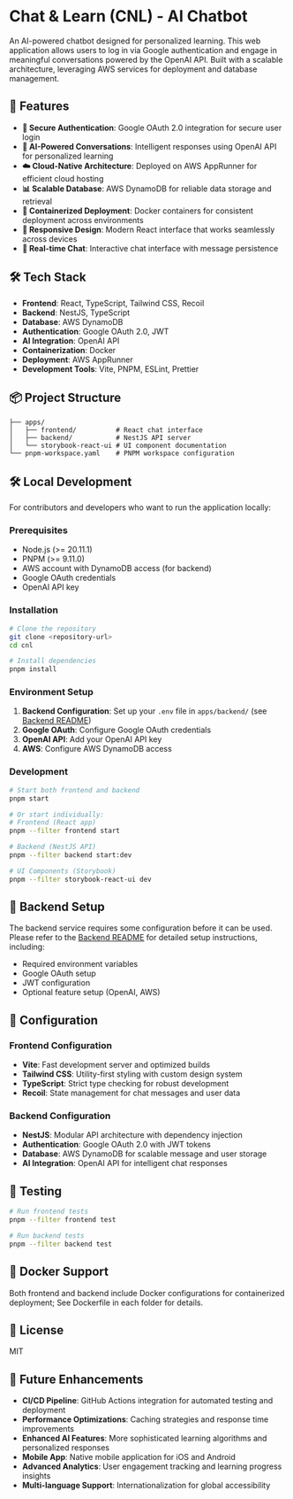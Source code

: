 # Chat & Learn (CNL) - AI Chatbot

An AI-powered chatbot designed for personalized learning. This web application allows users to log in via Google authentication and engage in meaningful conversations powered by the OpenAI API. Built with a scalable architecture, leveraging AWS services for deployment and database management.

## 🚀 Features

- **🔐 Secure Authentication**: Google OAuth 2.0 integration for secure user login
- **🤖 AI-Powered Conversations**: Intelligent responses using OpenAI API for personalized learning
- **☁️ Cloud-Native Architecture**: Deployed on AWS AppRunner for efficient cloud hosting
- **📊 Scalable Database**: AWS DynamoDB for reliable data storage and retrieval
- **🐳 Containerized Deployment**: Docker containers for consistent deployment across environments
- **📱 Responsive Design**: Modern React interface that works seamlessly across devices
- **🔄 Real-time Chat**: Interactive chat interface with message persistence

## 🛠️ Tech Stack

- **Frontend**: React, TypeScript, Tailwind CSS, Recoil
- **Backend**: NestJS, TypeScript
- **Database**: AWS DynamoDB
- **Authentication**: Google OAuth 2.0, JWT
- **AI Integration**: OpenAI API
- **Containerization**: Docker
- **Deployment**: AWS AppRunner
- **Development Tools**: Vite, PNPM, ESLint, Prettier

## 📦 Project Structure

```
├── apps/
│   ├── frontend/          # React chat interface
│   ├── backend/           # NestJS API server
│   └── storybook-react-ui # UI component documentation
└── pnpm-workspace.yaml    # PNPM workspace configuration
```

<!-- ## 🌐 Live Application

**Chat & Learn is deployed and ready to use!**

Visit the live application to start chatting and learning with AI assistance. -->

## 🛠️ Local Development

For contributors and developers who want to run the application locally:

### Prerequisites

- Node.js (>= 20.11.1)
- PNPM (>= 9.11.0)
- AWS account with DynamoDB access (for backend)
- Google OAuth credentials
- OpenAI API key

### Installation

```bash
# Clone the repository
git clone <repository-url>
cd cnl

# Install dependencies
pnpm install
```

### Environment Setup

1. **Backend Configuration**: Set up your `.env` file in `apps/backend/` (see [Backend README](./apps/backend/README.md))
2. **Google OAuth**: Configure Google OAuth credentials
3. **OpenAI API**: Add your OpenAI API key
4. **AWS**: Configure AWS DynamoDB access

### Development

```bash
# Start both frontend and backend
pnpm start

# Or start individually:
# Frontend (React app)
pnpm --filter frontend start

# Backend (NestJS API)
pnpm --filter backend start:dev

# UI Components (Storybook)
pnpm --filter storybook-react-ui dev
```

## 🔧 Backend Setup

The backend service requires some configuration before it can be used. Please refer to the [Backend README](./apps/backend/README.md) for detailed setup instructions, including:

- Required environment variables
- Google OAuth setup
- JWT configuration
- Optional feature setup (OpenAI, AWS)

## 🔧 Configuration

### Frontend Configuration

- **Vite**: Fast development server and optimized builds
- **Tailwind CSS**: Utility-first styling with custom design system
- **TypeScript**: Strict type checking for robust development
- **Recoil**: State management for chat messages and user data

### Backend Configuration

- **NestJS**: Modular API architecture with dependency injection
- **Authentication**: Google OAuth 2.0 with JWT tokens
- **Database**: AWS DynamoDB for scalable message and user storage
- **AI Integration**: OpenAI API for intelligent chat responses

## 🧪 Testing

```bash
# Run frontend tests
pnpm --filter frontend test

# Run backend tests
pnpm --filter backend test
```

## 🐳 Docker Support

Both frontend and backend include Docker configurations for containerized deployment;
See Dockerfile in each folder for details.

## 📝 License

MIT

## 🚀 Future Enhancements

- **CI/CD Pipeline**: GitHub Actions integration for automated testing and deployment
- **Performance Optimizations**: Caching strategies and response time improvements
- **Enhanced AI Features**: More sophisticated learning algorithms and personalized responses
- **Mobile App**: Native mobile application for iOS and Android
- **Advanced Analytics**: User engagement tracking and learning progress insights
- **Multi-language Support**: Internationalization for global accessibility
